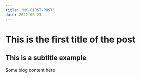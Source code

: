 ```yaml
---
title: "MY-FIRST-POST"
date: 2022-06-23
---
```


# This is the first title of the post
## This is a subtitle example

Some blog content here
